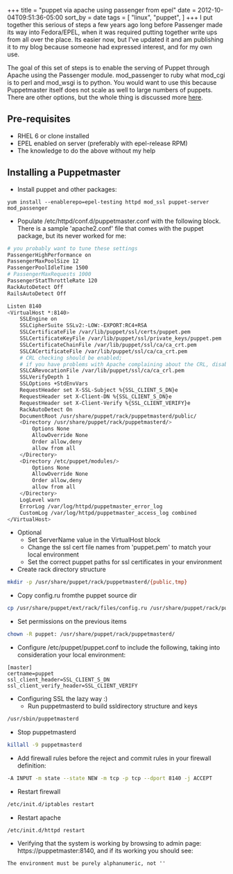+++
title = "puppet via apache using passenger from epel"
date = 2012-10-04T09:51:36-05:00
sort_by = date
tags = [
  "linux",
  "puppet",
]
+++
I put together this serious of steps a few years ago long before Passenger made its way into Fedora/EPEL, when it was required putting together write ups from all over the place. Its easier now, but I've updated it and am publishing it to my blog because someone had expressed interest, and for my own use.

The goal of this set of steps is to enable the serving of Puppet through Apache using the Passenger module. mod\_passenger to ruby what mod\_cgi is to perl and mod_wsgi is to python. You would want to use this because Puppetmaster itself does not scale as well to large numbers of puppets. There are other options, but the whole thing is discussed more [here](http://projects.puppetlabs.com/projects/puppet/wiki/Puppet_Scalability).

## Pre-requisites

* RHEL 6 or clone installed
* EPEL enabled on server (preferably with epel-release RPM)
* The knowledge to do the above without my help

## Installing a Puppetmaster

* Install puppet and other packages:
```
yum install --enablerepo=epel-testing httpd mod_ssl puppet-server mod_passenger
```
* Populate /etc/httpd/conf.d/puppetmaster.conf with the following block. There is a sample 'apache2.conf' file that comes with the puppet package, but its never worked for me:
```bash
# you probably want to tune these settings
PassengerHighPerformance on
PassengerMaxPoolSize 12
PassengerPoolIdleTime 1500
# PassengerMaxRequests 1000
PassengerStatThrottleRate 120
RackAutoDetect Off
RailsAutoDetect Off

Listen 8140
<VirtualHost *:8140>
    SSLEngine on
    SSLCipherSuite SSLv2:-LOW:-EXPORT:RC4+RSA
    SSLCertificateFile /var/lib/puppet/ssl/certs/puppet.pem
    SSLCertificateKeyFile /var/lib/puppet/ssl/private_keys/puppet.pem
    SSLCertificateChainFile /var/lib/puppet/ssl/ca/ca_crt.pem
    SSLCACertificateFile /var/lib/puppet/ssl/ca/ca_crt.pem
    # CRL checking should be enabled;
    # if you have problems with Apache complaining about the CRL, disable it
    SSLCARevocationFile /var/lib/puppet/ssl/ca/ca_crl.pem
    SSLVerifyDepth 1
    SSLOptions +StdEnvVars
    RequestHeader set X-SSL-Subject %{SSL_CLIENT_S_DN}e
    RequestHeader set X-Client-DN %{SSL_CLIENT_S_DN}e
    RequestHeader set X-Client-Verify %{SSL_CLIENT_VERIFY}e
    RackAutoDetect On
    DocumentRoot /usr/share/puppet/rack/puppetmasterd/public/
    <Directory /usr/share/puppet/rack/puppetmasterd/>
        Options None
        AllowOverride None
        Order allow,deny
        allow from all
    </Directory>
    <Directory /etc/puppet/modules/>
        Options None
        AllowOverride None
        Order allow,deny
        allow from all
    </Directory>
    LogLevel warn
    ErrorLog /var/log/httpd/puppetmaster_error_log
    CustomLog /var/log/httpd/puppetmaster_access_log combined
</VirtualHost>
```

* Optional
  * Set ServerName value in the VirtualHost block
  * Change the ssl cert file names from 'puppet.pem' to match your local environment
  * Set the correct puppet paths for ssl certificates in your environment
* Create rack directory structure
```bash
mkdir -p /usr/share/puppet/rack/puppetmasterd/{public,tmp}
```
* Copy config.ru fromthe puppet source dir
```bash
cp /usr/share/puppet/ext/rack/files/config.ru /usr/share/puppet/rack/puppetmasterd/
```
* Set permissions on the previous items
```bash
chown -R puppet: /usr/share/puppet/rack/puppetmasterd/
```
* Configure /etc/puppet/puppet.conf to include the following, taking into consideration your local environment:
```config
[master]
certname=puppet
ssl_client_header=SSL_CLIENT_S_DN
ssl_client_verify_header=SSL_CLIENT_VERIFY
```

* Configuring SSL the lazy way :)
  * Run puppetmasterd to build ssldirectory structure and keys
```bash
/usr/sbin/puppetmasterd
```
  * Stop puppetmasterd
```bash
killall -9 puppetmasterd
```
* Add firewall rules before the reject and commit rules in your firewall definition:
```bash
-A INPUT -m state --state NEW -m tcp -p tcp --dport 8140 -j ACCEPT
```
* Restart firewall
```bash
/etc/init.d/iptables restart
```
* Restart apache
```bash
/etc/init.d/httpd restart
```
* Verifying that the system is working by browsing to admin page: https://puppetmaster:8140, and if its working you should see:
```
The environment must be purely alphanumeric, not ''
```
